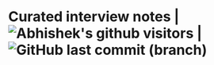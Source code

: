 # Curated interview notes | <img class="center" alt="Abhishek's github visitors" src="https://visitor-badge.laobi.icu/badge?page_id=abhisheksurve45.software-engg-notes"/> | ![GitHub last commit (branch)](https://img.shields.io/github/last-commit/abhisheksurve45/software-engg-notes/master)
